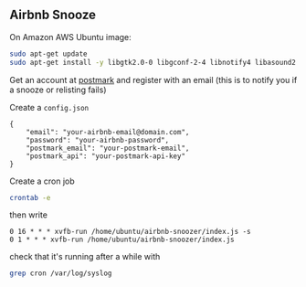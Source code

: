Airbnb Snooze
--------------------

On Amazon AWS Ubuntu image:
```bash
sudo apt-get update
sudo apt-get install -y libgtk2.0-0 libgconf-2-4 libnotify4 libasound2 libxtst6 libxss1 libnss3 xvfb
```

Get an account at [postmark](https://postmarkapp.com) and register with an email (this is to notify you if a snooze or relisting fails)

Create a `config.json`
```
{
	"email": "your-airbnb-email@domain.com",
	"password": "your-airbnb-password",
	"postmark_email": "your-postmark-email",
	"postmark_api": "your-postmark-api-key"
}
```

Create a cron job
```bash
crontab -e
```

then write
```
0 16 * * * xvfb-run /home/ubuntu/airbnb-snoozer/index.js -s
0 1 * * * xvfb-run /home/ubuntu/airbnb-snoozer/index.js
```

check that it's running after a while with
```bash
grep cron /var/log/syslog
```
